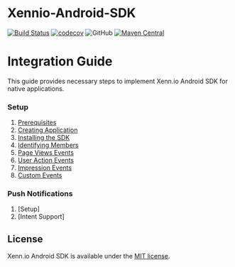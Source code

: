 # Xennio-Android-SDK

[![Build Status](https://travis-ci.com/rb/harray-android-sdk.svg?branch=master)](https://travis-ci.com/rb/harray-android-sdk)
[![codecov](https://codecov.io/gh/rb/harray-android-sdk/branch/master/graph/badge.svg)](https://codecov.io/gh/rb/harray-android-sdk)
![GitHub](https://img.shields.io/github/license/rb/harray-android-sdk?style=flat-square)
[![Maven Central](https://maven-badges.herokuapp.com/maven-central/io.relevantbox/android-sdk/badge.svg?style=plastic)](https://maven-badges.herokuapp.com/maven-central/io.relevantbox/android-sdk)

# Integration Guide
This guide provides necessary steps to implement Xenn.io Android SDK for native applications. 

### Setup

1. [Prerequisites](https://github.com/rb/harray-android-sdk/wiki/Prerequisites)
2. [Creating Application](https://github.com/rb/harray-android-sdk/wiki/Creating-Application)
3. [Installing the SDK](https://github.com/rb/harray-android-sdk/wiki/Installing-the-SDK)
4. [Identifying Members](https://github.com/rb/harray-android-sdk/wiki/Identifying-Members)
5. [Page Views Events](https://github.com/rb/harray-android-sdk/wiki/Page-Views-Events)
6. [User Action Events](https://github.com/rb/harray-android-sdk/wiki/User-Action-Events)
7. [Impression Events](https://github.com/rb/harray-android-sdk/wiki/Impression-Events)
8. [Custom Events](https://github.com/rb/harray-android-sdk/wiki/Custom-Events)

### Push Notifications

1. [Setup]
2. [Intent Support]

## License

Xenn.io Android SDK is available under the [MIT license](LICENSE).
